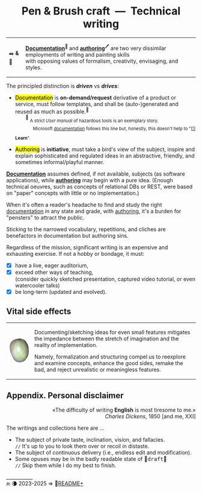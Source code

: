 <h1 align="center">Pen & Brush craft&nbsp;&nbsp;&mdash;&nbsp;&nbsp;Technical writing</h1>

<table width="80%" align="center"><tr></tr><tr><td>

✒️&thinsp;**&**&thinsp;🎨
  
</td><td>

[__Documentation__](README+/tech_docu.md)<sup>📄</sup> and [__authoring__](README+/tech-authoring.md)<sup>🖊️</sup> are two very dissimilar employments of writing and painting skills<br />
with opposing values of formalism, creativity, envisaging, and styles.

</td></tr></table>

The principled distinction is __*driven*__ vs __*drives*__:

* <mark>Documentation</mark> is **on-demand/request** derivative of a product or service, must follow templates, and shall be (auto-)generated and reused as much as possible.<sup>📖</sup>\
&nbsp;&nbsp;&nbsp;&nbsp;&nbsp;&nbsp;&nbsp;<sup>📖</sup> <sub>A strict _User manual_ of hazardous tools is an exemplary story.</sub>\
&nbsp;&nbsp;&nbsp;&nbsp;&nbsp;&nbsp;&nbsp;&nbsp;&nbsp;&nbsp;&nbsp;&nbsp;<sub>Microsoft [documentation](https://learn.microsoft.com/) follows this line but, honestly, this doesn't help to "🪟<b>Learn</b>".</docu>

* <mark>Authoring</mark> is **initiative**, must take a bird's view of the subject, inspire and explain sophisticated and regulated ideas in an abstractive, friendly, and sometimes informal/playful manner.

<ins>**Documentation**</ins> assumes defined, if not available, subjects (as software applications), while <ins>**authoring**</ins> may begin with a pure idea. (Enough technical oeuvres, such as concepts of relational DBs or REST, were based on "paper" concepts with little or no implementation.)

When it's often a reader's headache to find and study the right <ins>documentation</ins> in any state and grade, with <ins>authoring</ins>, it's a burden for "pensters" to attract the public. 

Sticking to the narrowed vocabulary, repetitions, and cliches are benefactors in documentation but authoring sins.

Regardless of the mission, significant writing is an expensive and exhausting exercise. If not a hobby or bondage, it must:

+ [x] have a live, eager auditorium,
+ [x] exceed other ways of teaching,\
(consider quickly sketched presentation, captured video tutorial, or even watercooler talks)
+ [x] be long-term (updated and evolved).

## Vital side effects

<table><tr><td><picture><img alt="&nbsp;Mango fruit" src="../_rsc/_img/photo/nat/mango/red_on_transparent-500px.png" width="200px"/></picture></td><td>

Documenting/sketching ideas for even small features mitigates the impedance between the stretch of imagination and the reality of implementation. 

Namely, formalization and structuring compel us to reexplore and examine concepts, enhance the good sides, remake the bad, and reject unrealistic or meaningless features. 
  
</td></tr></table>

## Appendix. Personal disclaimer

<p align="right" title="&nbsp;... My God! If only we could write this beautiful language of France at all times!&#010;&#013;Letter to John Foster (7 July 1850)" >
  «The difficulty of writing <b>English</b> is most tiresome to me.»<br />
<i>Charles Dickens</i>, 1850 [and me, XXI]</p>

The writings and collections here are ...

* The subject of private taste, inclination, vision, and fallacies.\
`//` It's up to you to look them over or recoil in distaste.
* The subject of continuous delivery (i.e., endless edit and modification).
* Some opuses may be in the badly readable state of 🚧<samp>draft</samp>🐝\
`//` Skip them while I do my best to finish.

\___________\
🔚 🌘 2023-2025 &rArr; 📂[README+](README+)
